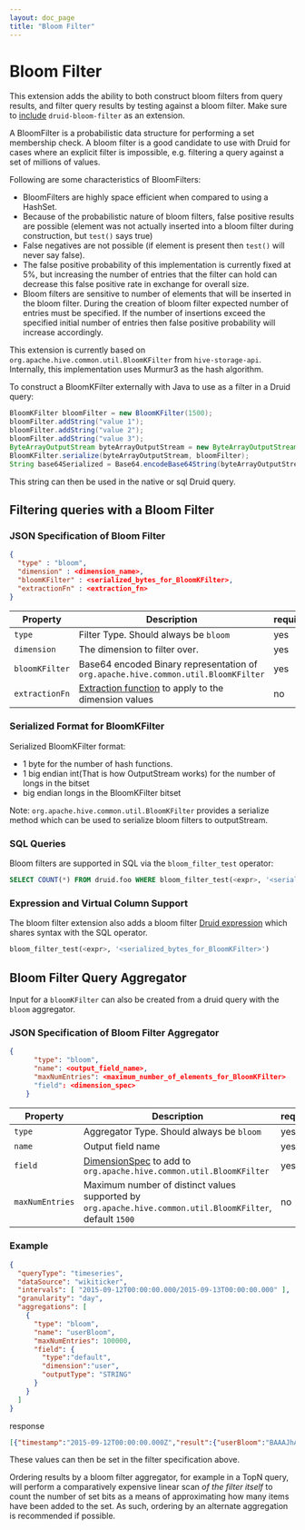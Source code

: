 ```yaml
---
layout: doc_page
title: "Bloom Filter"
---
```


<!--
  ~ Licensed to the Apache Software Foundation (ASF) under one
  ~ or more contributor license agreements.  See the NOTICE file
  ~ distributed with this work for additional information
  ~ regarding copyright ownership.  The ASF licenses this file
  ~ to you under the Apache License, Version 2.0 (the
  ~ "License"); you may not use this file except in compliance
  ~ with the License.  You may obtain a copy of the License at
  ~
  ~   http://www.apache.org/licenses/LICENSE-2.0
  ~
  ~ Unless required by applicable law or agreed to in writing,
  ~ software distributed under the License is distributed on an
  ~ "AS IS" BASIS, WITHOUT WARRANTIES OR CONDITIONS OF ANY
  ~ KIND, either express or implied.  See the License for the
  ~ specific language governing permissions and limitations
  ~ under the License.
  -->

# Bloom Filter

This extension adds the ability to both construct bloom filters from query results, and filter query results by testing 
against a bloom filter. Make sure to [include](../../operations/including-extensions.html) `druid-bloom-filter` as an 
extension.

A BloomFilter is a probabilistic data structure for performing a set membership check. A bloom filter is a good candidate 
to use with Druid for cases where an explicit filter is impossible, e.g. filtering a query against a set of millions of
 values.
 
Following are some characteristics of BloomFilters:
- BloomFilters are highly space efficient when compared to using a HashSet.
- Because of the probabilistic nature of bloom filters, false positive results are possible (element was not actually 
inserted into a bloom filter during construction, but `test()` says true)
- False negatives are not possible (if element is present then `test()` will never say false). 
- The false positive probability of this implementation is currently fixed at 5%, but increasing the number of entries 
that the filter can hold can decrease this false positive rate in exchange for overall size.
- Bloom filters are sensitive to number of elements that will be inserted in the bloom filter. During the creation of bloom filter expected number of entries must be specified. If the number of insertions exceed
 the specified initial number of entries then false positive probability will increase accordingly.

This extension is currently based on `org.apache.hive.common.util.BloomKFilter` from `hive-storage-api`. Internally, 
this implementation uses Murmur3 as the hash algorithm.

To construct a BloomKFilter externally with Java to use as a filter in a Druid query:

```java
BloomKFilter bloomFilter = new BloomKFilter(1500);
bloomFilter.addString("value 1");
bloomFilter.addString("value 2");
bloomFilter.addString("value 3");
ByteArrayOutputStream byteArrayOutputStream = new ByteArrayOutputStream();
BloomKFilter.serialize(byteArrayOutputStream, bloomFilter);
String base64Serialized = Base64.encodeBase64String(byteArrayOutputStream.toByteArray());
```

This string can then be used in the native or sql Druid query.

## Filtering queries with a Bloom Filter

### JSON Specification of Bloom Filter
```json
{
  "type" : "bloom",
  "dimension" : <dimension_name>,
  "bloomKFilter" : <serialized_bytes_for_BloomKFilter>,
  "extractionFn" : <extraction_fn>
}
```

|Property                 |Description                   |required?                           |
|-------------------------|------------------------------|----------------------------------|
|`type`                   |Filter Type. Should always be `bloom`|yes|
|`dimension`              |The dimension to filter over. | yes |
|`bloomKFilter`           |Base64 encoded Binary representation of `org.apache.hive.common.util.BloomKFilter`| yes |
|`extractionFn`|[Extraction function](./../dimensionspecs.html#extraction-functions) to apply to the dimension values |no|


### Serialized Format for BloomKFilter

 Serialized BloomKFilter format:
 
 - 1 byte for the number of hash functions.
 - 1 big endian int(That is how OutputStream works) for the number of longs in the bitset
 - big endian longs in the BloomKFilter bitset

Note: `org.apache.hive.common.util.BloomKFilter` provides a serialize method which can be used to serialize bloom filters to outputStream.

### SQL Queries

Bloom filters are supported in SQL via the `bloom_filter_test` operator:

```sql
SELECT COUNT(*) FROM druid.foo WHERE bloom_filter_test(<expr>, '<serialized_bytes_for_BloomKFilter>')
```

### Expression and Virtual Column Support

The bloom filter extension also adds a bloom filter [Druid expression](../../misc/math-expr.html) which shares syntax 
with the SQL operator.

```sql
bloom_filter_test(<expr>, '<serialized_bytes_for_BloomKFilter>')
```

## Bloom Filter Query Aggregator

Input for a `bloomKFilter` can also be created from a druid query with the `bloom` aggregator.

### JSON Specification of Bloom Filter Aggregator

```json
{
      "type": "bloom",
      "name": <output_field_name>,
      "maxNumEntries": <maximum_number_of_elements_for_BloomKFilter>
      "field": <dimension_spec>
    }
```

|Property                 |Description                   |required?                           |
|-------------------------|------------------------------|----------------------------------|
|`type`                   |Aggregator Type. Should always be `bloom`|yes|
|`name`                   |Output field name |yes|
|`field`                  |[DimensionSpec](./../dimensionspecs.html) to add to `org.apache.hive.common.util.BloomKFilter` | yes |
|`maxNumEntries`          |Maximum number of distinct values supported by `org.apache.hive.common.util.BloomKFilter`, default `1500`| no |

### Example

```json
{
  "queryType": "timeseries",
  "dataSource": "wikiticker",
  "intervals": [ "2015-09-12T00:00:00.000/2015-09-13T00:00:00.000" ],
  "granularity": "day",
  "aggregations": [
    {
      "type": "bloom",
      "name": "userBloom",
      "maxNumEntries": 100000,
      "field": {
        "type":"default",
        "dimension":"user",
        "outputType": "STRING"
      }
    }
  ]
}
```

response

```json
[{"timestamp":"2015-09-12T00:00:00.000Z","result":{"userBloom":"BAAAJhAAAA..."}}]
```

These values can then be set in the filter specification above. 

Ordering results by a bloom filter aggregator, for example in a TopN query, will perform a comparatively expensive 
linear scan _of the filter itself_ to count the number of set bits as a means of approximating how many items have been 
added to the set. As such, ordering by an alternate aggregation is recommended if possible. 